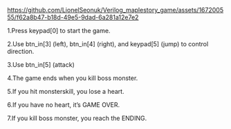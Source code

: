 




https://github.com/LionelSeonuk/Verilog_maplestory_game/assets/167200555/f62a8b47-b18d-49e5-9dad-6a281a12e7e2



1.Press keypad[0] to start the game.

2.Use btn_in[3] (left), btn_in[4] (right), and keypad[5] (jump) to control direction.

3.Use btn_in[5] (attack)

4.The game ends when you kill boss monster.

5.If you hit monsterskill, you lose a heart.

6.If you have no heart, it’s GAME OVER.

7.If you kill boss monster, you reach the ENDING.
